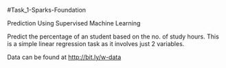 #Task_1-Sparks-Foundation

Prediction Using Supervised Machine Learning

Predict the percentage of an student based on the no. of study hours.
This is a simple linear regression task as it involves just 2 variables.

Data can be found at http://bit.ly/w-data
